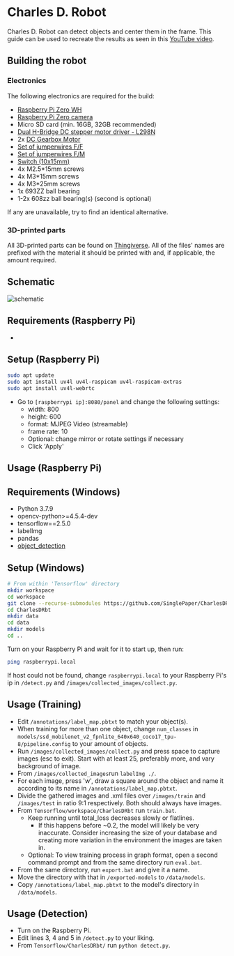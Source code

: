 # Charles D. Robot
Charles D. Robot can detect objects and center them in the frame. This guide can be used to recreate the results as seen in this [YouTube video](https://youtu.be/6JhAzuDE4sk).

## Building the robot
### Electronics
The following electronics are required for the build:
- [Raspberry Pi Zero WH](https://www.kiwi-electronics.nl/nl/raspberry-pi-zero-wh-header-voorgesoldeerd-3328?search=raspberry%20pi%20zero&page=2)
- [Raspberry Pi Zero camera](https://nl.aliexpress.com/item/32788881215.html?spm=a2g0s.9042311.0.0.27424c4dMKKQ5k)
- Micro SD card (min. 16GB, 32GB recommended)
- [Dual H-Bridge DC stepper motor driver - L298N](https://www.kiwi-electronics.nl/nl/dual-h-bridge-dc-stepper-motor-driver-l298n-4117?search=h-bridge)
- 2x [DC Gearbox Motor](https://www.kiwi-electronics.nl/nl/dc-gearbox-motor-tt-motor-200rpm-3-6vdc-10318?search=motor)
- [Set of jumperwires F/F](https://www.kiwi-electronics.nl/nl/jumperwires-10-stuks-f-f-15cm-362)
- [Set of jumperwires F/M](https://www.kiwi-electronics.nl/nl/jumperwires-10-stuks-m-f-15cm-311?search=jumper%20cable)
- [Switch (10x15mm)](https://nl.aliexpress.com/item/1005001513148147.html?spm=a2g0s.9042311.0.0.27424c4dBuHDV5)
- 4x M2.5\*15mm screws
- 4x M3\*15mm screws
- 4x M3\*25mm screws
- 1x 693ZZ ball bearing
- 1-2x 608zz ball bearing(s) (second is optional)

If any are unavailable, try to find an identical alternative.
### 3D-printed parts
All 3D-printed parts can be found on [Thingiverse](https://www.thingiverse.com/thing:5167214). All of the files' names are prefixed with the material it should be printed with and, if applicable, the amount required.

## Schematic
![schematic](https://user-images.githubusercontent.com/27017516/146649582-84fa802a-a21b-4eb1-aa96-c11541feb33e.png)


## Requirements (Raspberry Pi)
- 

## Setup (Raspberry Pi)
```bash
sudo apt update
sudo apt install uv4l uv4l-raspicam uv4l-raspicam-extras
sudo apt install uv4l-webrtc
```
- Go to ```[raspberrypi ip]:8080/panel``` and change the following settings:
  - width: 800
  - height: 600
  - format: MJPEG Video (streamable)
  - frame rate: 10
  - Optional: change mirror or rotate settings if necessary  
  - Click 'Apply'

## Usage (Raspberry Pi)


## Requirements (Windows)
- Python 3.7.9
- opencv-python>=4.5.4-dev
- tensorflow==2.5.0
- labelImg
- pandas
- [object_detection](https://tensorflow-object-detection-api-tutorial.readthedocs.io/en/latest/install.html#install-the-object-detection-api)

## Setup (Windows)
```bash
# From within 'Tensorflow' directory 
mkdir workspace
cd workspace
git clone --recurse-submodules https://github.com/SinglePaper/CharlesDRbt.git
cd CharlesDRbt
mkdir data
cd data
mkdir models
cd ..
```
Turn on your Raspberry Pi and wait for it to start up, then run:
```bash
ping raspberrypi.local
```
If host could not be found, change ```raspberrypi.local``` to your Raspberry Pi's ip in ```/detect.py``` and ```/images/collected_images/collect.py```.
## Usage (Training)
- Edit ```/annotations/label_map.pbtxt``` to match your object(s).
- When training for more than one object, change ```num_classes``` in ```models/ssd_mobilenet_v2_fpnlite_640x640_coco17_tpu-8/pipeline.config``` to your amount of objects.
- Run ```/images/collected_images/collect.py``` and press space to capture images (esc to exit). Start with at least 25, preferably more, and vary background of image.
- From ```/images/collected_images```run ```labelImg ./```.
- For each image, press 'w', draw a square around the object and name it according to its name in ```/annotations/label_map.pbtxt```.
- Divide the gathered images and .xml files over ```/images/train``` and ```/images/test``` in ratio 9:1 respectively. Both should always have images.
- From ```Tensorflow/workspace/CharlesDRbt``` run ```train.bat```.
  - Keep running until total_loss decreases slowly or flatlines. 
    - If this happens before ~0.2, the model will likely be very inaccurate. Consider increasing the size of your database and creating more variation in the environment the images are taken in.
  - Optional: To view training process in graph format, open a second command prompt and from the same directory run ```eval.bat```.
- From the same directory, run ```export.bat``` and give it a name.
- Move the directory with that in ```/exported-models``` to ```/data/models```.
- Copy ```/annotations/label_map.pbtxt``` to the model's directory in ```/data/models```.

## Usage (Detection)
- Turn on the Raspberry Pi.
- Edit lines 3, 4 and 5 in ```/detect.py``` to your liking.
- From ```Tensorflow/CharlesDRbt/``` run ```python detect.py```.
